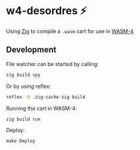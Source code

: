 # w4-desordres :zap:

Using [Zig](https://ziglang.org/) to compile a `.wasm` cart
for use in [WASM-4](https://wasm4.org/)

## Development

File watcher can be started by calling:
```sh
zig build spy
```

Or by using reflex:
```sh
reflex -R .zig-cache zig build
```

Running the cart in WASM-4:
```sh
zig build run
```

Deploy:
```
make Deploy
```
